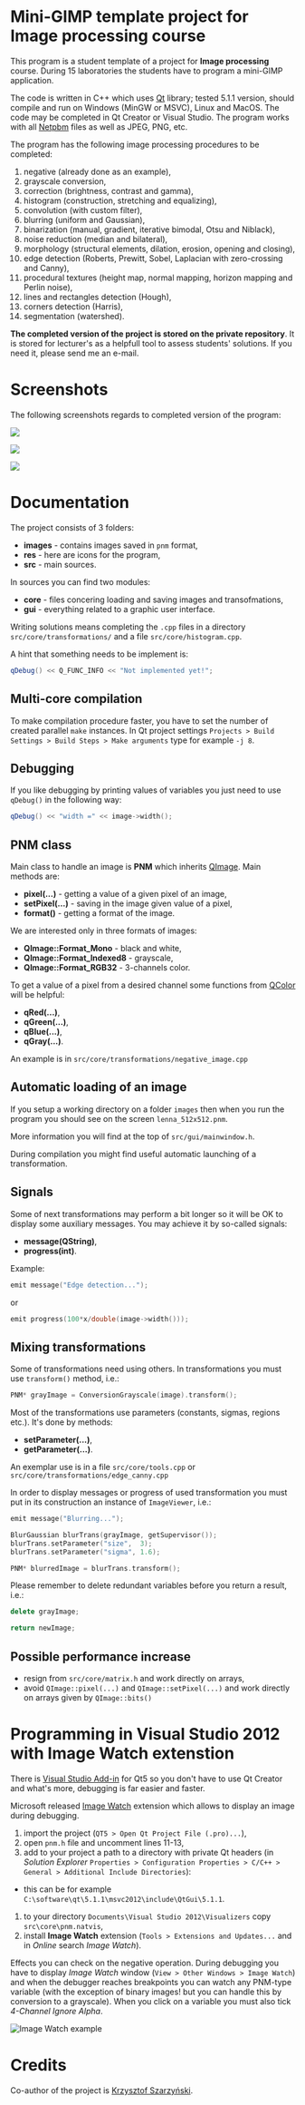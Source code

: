 # Mini-GIMP template project for Image processing course

This program is a student template of a project for **Image processing** course. During 15 laboratories the students have to program a mini-GIMP application.

The code is written in C++ which uses [Qt](https://www.qt.io) library; tested 5.1.1 version, should compile and run on Windows (MinGW or MSVC), Linux and MacOS. The code may be completed in Qt Creator or Visual Studio. The program works with all [Netpbm](http://en.wikipedia.org/wiki/Portable_anymap) files as well as JPEG, PNG, etc.

The program has the following image processing procedures to be completed:

1. negative (already done as an example),
2. grayscale conversion,
3. correction (brightness, contrast and gamma),
4. histogram (construction, stretching and equalizing),
5. convolution (with custom filter),
6. blurring (uniform and Gaussian),
7. binarization (manual, gradient, iterative bimodal, Otsu and Niblack),
8. noise reduction (median and bilateral),
9. morphology (structural elements, dilation, erosion, opening and closing),
10. edge detection (Roberts, Prewitt, Sobel, Laplacian with zero-crossing and Canny),
11. procedural textures (height map, normal mapping, horizon mapping and Perlin noise),
12. lines and rectangles detection (Hough),
13. corners detection (Harris),
14. segmentation (watershed).

**The completed version of the project is stored on the private repository**. It is stored for lecturer's as a helpfull tool to assess students' solutions. If you need it, please send me an e-mail.

# Screenshots

The following screenshots regards to completed version of the program:

![](https://andre-wojtowicz.github.io/image-processing-project-student/screen1.png)

![](https://andre-wojtowicz.github.io/image-processing-project-student/screen2.png)

![](https://andre-wojtowicz.github.io/image-processing-project-student/screen3.png)

# Documentation

The project consists of 3 folders:
* **images** - contains images saved in `pnm` format,
* **res** - here are icons for the program,
* **src** - main sources.
 
In sources you can find two modules:
* **core** - files concering loading and saving images and transofmations,
* **gui** - everything related to a graphic user interface.
 
Writing solutions means completing the `.cpp` files in a directory `src/core/transformations/` and a file `src/core/histogram.cpp`. 

A hint that something needs to be implement is:

```cpp
qDebug() << Q_FUNC_INFO << "Not implemented yet!";
```

## Multi-core compilation

To make compilation procedure faster, you have to set the number of created parallel `make` instances. In Qt project settings `Projects > Build Settings > Build Steps > Make arguments` type for example `-j 8`.

## Debugging

If you like debugging by printing values of variables you just need to use `qDebug()` in the following way:

```cpp
qDebug() << "width =" << image->width();
```

## PNM class

Main class to handle an image is **PNM** which inherits [QImage](http://qt-project.org/doc/qt-5.1/qtgui/qimage.html). Main methods are:
 * **pixel(...)** - getting a value of a given pixel of an image,
 * **setPixel(...)** - saving in the image given value of a pixel,
 * **format()** - getting a format of the image.
 
We are interested only in three formats of images:
 * **QImage::Format_Mono** - black and white,
 * **QImage::Format_Indexed8** - grayscale,
 * **QImage::Format_RGB32** - 3-channels color.
 
To get a value of a pixel from a desired channel some functions from [QColor](http://qt-project.org/doc/qt-5.1/qtgui/qcolor.html) will be helpful:
 * **qRed(...)**,
 * **qGreen(...)**,
 * **qBlue(...)**,
 * **qGray(...)**.
 
An example is in `src/core/transformations/negative_image.cpp`

## Automatic loading of an image

If you setup a working directory on a folder `images` then when you run the program you should see on the screen `lenna_512x512.pnm`.

More information you will find at the top of `src/gui/mainwindow.h`.

During compilation you might find useful automatic launching of a transformation.
 
## Signals

Some of next transformations may perform a bit longer so it will be OK to display some auxiliary messages. You may achieve it by so-called signals:
 * **message(QString)**,
 * **progress(int)**.
 
Example:
```cpp
emit message("Edge detection...");
```

or

```cpp
emit progress(100*x/double(image->width()));
```

## Mixing transformations

Some of transformations need using others. In transformations you must use `transform()` method, i.e.:

```cpp
PNM* grayImage = ConversionGrayscale(image).transform();
```

Most of the transformations use parameters (constants, sigmas, regions etc.). It's done by methods:
 * **setParameter(...)**,
 * **getParameter(...)**.
 
An exemplar use is in a file `src/core/tools.cpp` or `src/core/transformations/edge_canny.cpp`

In order to display messages or progress of used transformation you must put in its construction an instance of `ImageViewer`, i.e.:

```cpp
emit message("Blurring...");

BlurGaussian blurTrans(grayImage, getSupervisor());
blurTrans.setParameter("size",  3);
blurTrans.setParameter("sigma", 1.6);

PNM* blurredImage = blurTrans.transform();
```

Please remember to delete redundant variables before you return a result, i.e.:

```cpp
delete grayImage;

return newImage;
```

## Possible performance increase

 * resign from `src/core/matrix.h` and work directly on arrays,
 * avoid `QImage::pixel(...)` and `QImage::setPixel(...)` and work directly on arrays given by `QImage::bits()`


# Programming in Visual Studio 2012 with Image Watch extenstion

There is [Visual Studio Add-in](https://download.qt.io/official_releases/vsaddin/) for Qt5 so you don't have to use Qt Creator and what's more, debugging is far easier and faster.

Microsoft released [Image Watch](https://visualstudiogallery.msdn.microsoft.com/e682d542-7ef3-402c-b857-bbfba714f78d) extension which allows to display an image during debugging.

1. import the project (`QT5 > Open Qt Project File (.pro)...`),
1. open `pnm.h` file and uncomment lines 11-13,
1. add to your project a path to a directory with private Qt headers (in _Solution Explorer_ `Properties > Configuration Properties > C/C++ > General > Additional Include Directories`):
 * this can be for example `C:\software\qt\5.1.1\msvc2012\include\QtGui\5.1.1`. 
1. to your directory `Documents\Visual Studio 2012\Visualizers` copy `src\core\pnm.natvis`,
1. install **Image Watch** extension (`Tools > Extensions and Updates...` and in _Online_ search _Image Watch_).

Effects you can check on the negative operation. During debugging you have to display _Image Watch_ window (`View > Other Windows > Image Watch`) and when the debugger reaches breakpoints you can watch any PNM-type variable (with the exception of binary images! but you can handle this by conversion to a grayscale). When you click on a variable you must also tick _4-Channel Ignore Alpha_.

![Image Watch example](https://andre-wojtowicz.github.io/image-processing-project-student/image-watch.png)

# Credits
Co-author of the project is [Krzysztof Szarzyński](http://quati.pl). 
